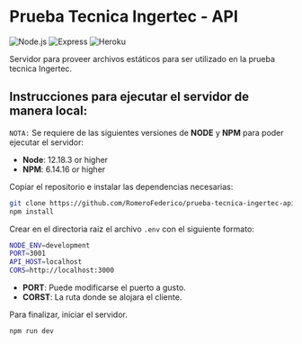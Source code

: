 # Prueba Tecnica Ingertec - API
![Node.js](https://shields.io/badge/BackEnd-Node.js-orange?logo=node.js&style=plastic)
![Express](https://shields.io/badge/BackEnd-Express-orange?logo=express&style=plastic)
![Heroku](https://custom-icon-badges.herokuapp.com/badge/status-deployed-violet.svg?logo=heroku-logo)

Servidor para proveer archivos estáticos para ser utilizado en la prueba tecnica Ingertec.

## Instrucciones para ejecutar el servidor de manera local:
`NOTA:` Se requiere de las siguientes versiones de **NODE** y **NPM** para poder ejecutar el servidor:
 * __Node__: 12.18.3 or higher
 * __NPM__: 6.14.16 or higher
 
Copiar el repositorio e instalar las dependencias necesarias:
 ```bash
git clone https://github.com/RomeroFederico/prueba-tecnica-ingertec-api.git
npm install
```
Crear en el directoria raiz el archivo `.env` con el siguiente formato:
 ```bash
NODE_ENV=development
PORT=3001
API_HOST=localhost
CORS=http://localhost:3000
```
* __PORT__: Puede modificarse el puerto a gusto.
* __CORST__: La ruta donde se alojara el cliente.

Para finalizar, iniciar el servidor.
 ```bash
npm run dev
```
